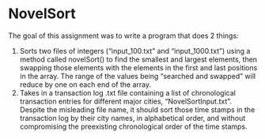 # NovelSort
The goal of this assignment was to write a program that does 2 things: 
1. Sorts two files of integers (“input_100.txt” and “input_1000.txt”) using a method called novelSort() to find the smallest and largest elements, then swapping those elements with the elements in the first and last positions in the array. The range of the values being “searched and swapped” will reduce by one on each end of the array. 
2. Takes in a transaction log .txt file containing a list of chronological transaction entries for different major cities, “NovelSortInput.txt”. Despite the misleading file name, it should sort those time stamps in the transaction log by their city names, in alphabetical order, and without compromising the preexisting chronological order of the time stamps.
